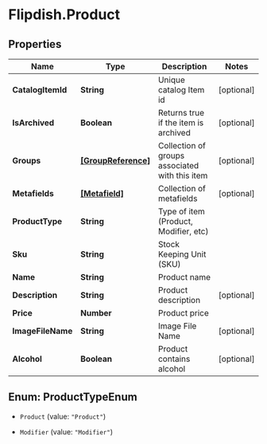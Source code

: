 # Flipdish.Product

## Properties
Name | Type | Description | Notes
------------ | ------------- | ------------- | -------------
**CatalogItemId** | **String** | Unique catalog Item id | [optional] 
**IsArchived** | **Boolean** | Returns true if the item is archived | [optional] 
**Groups** | [**[GroupReference]**](GroupReference.md) | Collection of groups associated with this item | [optional] 
**Metafields** | [**[Metafield]**](Metafield.md) | Collection of metafields | [optional] 
**ProductType** | **String** | Type of item (Product, Modifier, etc) | 
**Sku** | **String** | Stock Keeping Unit (SKU) | 
**Name** | **String** | Product name | 
**Description** | **String** | Product description | [optional] 
**Price** | **Number** | Product price | 
**ImageFileName** | **String** | Image File Name | [optional] 
**Alcohol** | **Boolean** | Product contains alcohol | [optional] 


<a name="ProductTypeEnum"></a>
## Enum: ProductTypeEnum


* `Product` (value: `"Product"`)

* `Modifier` (value: `"Modifier"`)




